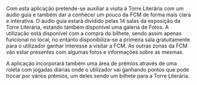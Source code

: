 Com esta aplicação pretende-se auxiliar a visita à Torre Literária com um áudio guia e
também dar a conhecer um pouco da FCM de forma mais clara e interativa.
O áudio guia estará dividido pelas 14 salas da exposição da Torre Literária, estando também
disponível uma galeria de Fotos. A utilização está disponível com a compra do bilhete,
sendo assim apenas funcional no local, no entanto disponibiliza-se a primeira sala gratuitamente
para o utilizador ganhar interesse a visitar a FCM.
As outras zonas da FCM vão estar presentes com algumas fotos e informações sobre as
mesmas.

A aplicação incorporará também uma área de prémios através de uma roleta com jogadas
diárias onde o utilizador vai ganhando pontos que pode trocar por vários prémios, um deles
sendo um bilhete para a Torre Literária.
